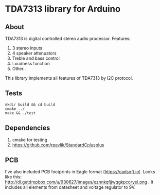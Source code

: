 # TDA7313 library for Arduino

## About

TDA7313 is digital controlled stereo audio processor. Features:

1) 3 stereo inputs
2) 4 speaker attenuators
3) Treble and bass control
4) Loudness function
5) Other..

This library implements all features of TDA7313 by I2C protocol.

## Tests

    mkdir build && cd build
	cmake ../
	make && ./test

## Dependencies

1) cmake for testing
2) https://github.com/rpavlik/StandardCplusplus

## PCB

I've also included PCB footprints in Eagle format (https://cadsoft.io).
Looks like this: http://dl.getdropbox.com/u/930627/images/eznnkqfjjwqgkpcoryel.png .
It includes all elements from datasheet and voltage regulator to 9V.
